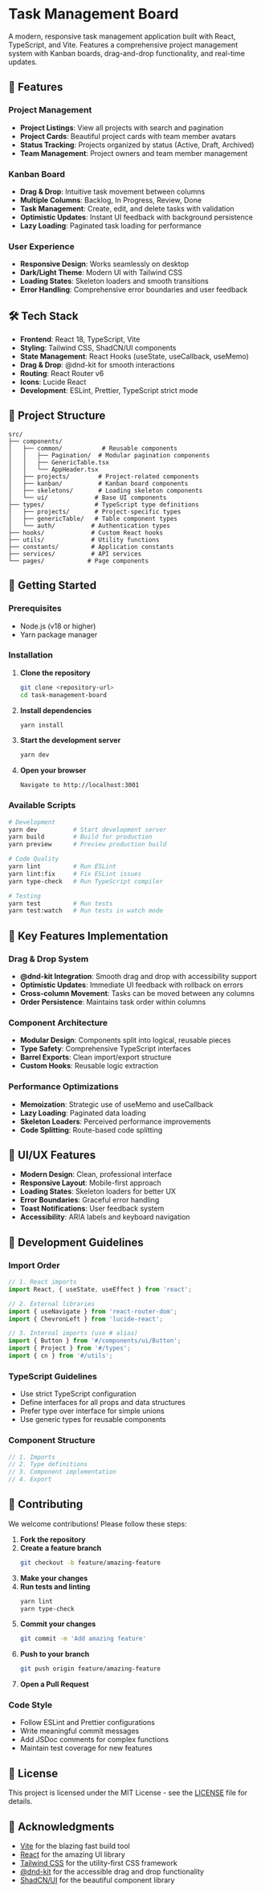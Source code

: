 # Task Management Board

A modern, responsive task management application built with React, TypeScript, and Vite. Features a comprehensive project management system with Kanban boards, drag-and-drop functionality, and real-time updates.

## 🚀 Features

### Project Management
- **Project Listings**: View all projects with search and pagination
- **Project Cards**: Beautiful project cards with team member avatars
- **Status Tracking**: Projects organized by status (Active, Draft, Archived)
- **Team Management**: Project owners and team member management

### Kanban Board
- **Drag & Drop**: Intuitive task movement between columns
- **Multiple Columns**: Backlog, In Progress, Review, Done
- **Task Management**: Create, edit, and delete tasks with validation
- **Optimistic Updates**: Instant UI feedback with background persistence
- **Lazy Loading**: Paginated task loading for performance

### User Experience
- **Responsive Design**: Works seamlessly on desktop
- **Dark/Light Theme**: Modern UI with Tailwind CSS
- **Loading States**: Skeleton loaders and smooth transitions
- **Error Handling**: Comprehensive error boundaries and user feedback

## 🛠️ Tech Stack

- **Frontend**: React 18, TypeScript, Vite
- **Styling**: Tailwind CSS, ShadCN/UI components
- **State Management**: React Hooks (useState, useCallback, useMemo)
- **Drag & Drop**: @dnd-kit for smooth interactions
- **Routing**: React Router v6
- **Icons**: Lucide React
- **Development**: ESLint, Prettier, TypeScript strict mode

## 📁 Project Structure

```
src/
├── components/
│   ├── common/           # Reusable components
│   │   ├── Pagination/  # Modular pagination components
│   │   ├── GenericTable.tsx
│   │   └── AppHeader.tsx
│   ├── projects/        # Project-related components
│   ├── kanban/          # Kanban board components
│   ├── skeletons/       # Loading skeleton components
│   └── ui/             # Base UI components
├── types/              # TypeScript type definitions
│   ├── projects/       # Project-specific types
│   ├── genericTable/   # Table component types
│   └── auth/          # Authentication types
├── hooks/             # Custom React hooks
├── utils/             # Utility functions
├── constants/         # Application constants
├── services/          # API services
└── pages/            # Page components
```

## 🚀 Getting Started

### Prerequisites

- Node.js (v18 or higher)
- Yarn package manager

### Installation

1. **Clone the repository**
   ```bash
   git clone <repository-url>
   cd task-management-board
   ```

2. **Install dependencies**
   ```bash
   yarn install
   ```

3. **Start the development server**
   ```bash
   yarn dev
   ```

4. **Open your browser**
   ```
   Navigate to http://localhost:3001
   ```

### Available Scripts

```bash
# Development
yarn dev          # Start development server
yarn build        # Build for production
yarn preview      # Preview production build

# Code Quality
yarn lint         # Run ESLint
yarn lint:fix     # Fix ESLint issues
yarn type-check   # Run TypeScript compiler

# Testing
yarn test         # Run tests
yarn test:watch   # Run tests in watch mode
```

## 🎯 Key Features Implementation

### Drag & Drop System
- **@dnd-kit Integration**: Smooth drag and drop with accessibility support
- **Optimistic Updates**: Immediate UI feedback with rollback on errors
- **Cross-column Movement**: Tasks can be moved between any columns
- **Order Persistence**: Maintains task order within columns

### Component Architecture
- **Modular Design**: Components split into logical, reusable pieces
- **Type Safety**: Comprehensive TypeScript interfaces
- **Barrel Exports**: Clean import/export structure
- **Custom Hooks**: Reusable logic extraction

### Performance Optimizations
- **Memoization**: Strategic use of useMemo and useCallback
- **Lazy Loading**: Paginated data loading
- **Skeleton Loaders**: Perceived performance improvements
- **Code Splitting**: Route-based code splitting

## 🎨 UI/UX Features

- **Modern Design**: Clean, professional interface
- **Responsive Layout**: Mobile-first approach
- **Loading States**: Skeleton loaders for better UX
- **Error Boundaries**: Graceful error handling
- **Toast Notifications**: User feedback system
- **Accessibility**: ARIA labels and keyboard navigation

## 📝 Development Guidelines

### Import Order
```typescript
// 1. React imports
import React, { useState, useEffect } from 'react';

// 2. External libraries
import { useNavigate } from 'react-router-dom';
import { ChevronLeft } from 'lucide-react';

// 3. Internal imports (use # alias)
import { Button } from '#/components/ui/Button';
import { Project } from '#/types';
import { cn } from '#/utils';
```

### TypeScript Guidelines
- Use strict TypeScript configuration
- Define interfaces for all props and data structures
- Prefer type over interface for simple unions
- Use generic types for reusable components

### Component Structure
```typescript
// 1. Imports
// 2. Type definitions
// 3. Component implementation
// 4. Export
```

## 🤝 Contributing

We welcome contributions! Please follow these steps:

1. **Fork the repository**
2. **Create a feature branch**
   ```bash
   git checkout -b feature/amazing-feature
   ```
3. **Make your changes**
4. **Run tests and linting**
   ```bash
   yarn lint
   yarn type-check
   ```
5. **Commit your changes**
   ```bash
   git commit -m 'Add amazing feature'
   ```
6. **Push to your branch**
   ```bash
   git push origin feature/amazing-feature
   ```
7. **Open a Pull Request**

### Code Style
- Follow ESLint and Prettier configurations
- Write meaningful commit messages
- Add JSDoc comments for complex functions
- Maintain test coverage for new features

## 📄 License

This project is licensed under the MIT License - see the [LICENSE](LICENSE) file for details.

## 🙏 Acknowledgments

- [Vite](https://vitejs.dev/) for the blazing fast build tool
- [React](https://reactjs.org/) for the amazing UI library
- [Tailwind CSS](https://tailwindcss.com/) for the utility-first CSS framework
- [@dnd-kit](https://dndkit.com/) for the accessible drag and drop functionality
- [ShadCN/UI](https://ui.shadcn.com/) for the beautiful component library